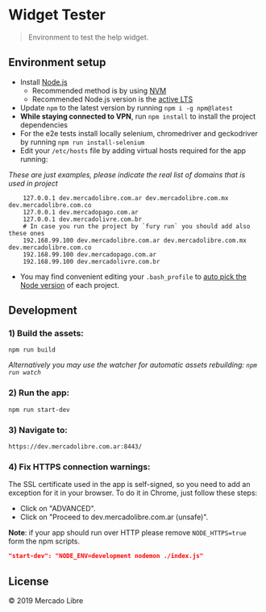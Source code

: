 # Widget Tester

> Environment to test the help widget.


## Environment setup

 - Install [Node.js](https://nodejs.org/)
   - Recommended method is by using [NVM](https://github.com/creationix/nvm)
   - Recommended Node.js version is the [active LTS](https://github.com/nodejs/LTS#lts-schedule1)
 - Update `npm` to the latest version by running `npm i -g npm@latest`
 - **While staying connected to VPN**, run `npm install` to install the project dependencies
 - For the e2e tests install locally selenium, chromedriver and geckodriver by running `npm run install-selenium`
 - Edit your `/etc/hosts` file by adding virtual hosts required for the app running:

*These are just examples, please indicate the real list of domains that is used in project*

```
    127.0.0.1 dev.mercadolibre.com.ar dev.mercadolibre.com.mx dev.mercadolibre.com.co
    127.0.0.1 dev.mercadopago.com.ar
    127.0.0.1 dev.mercadolivre.com.br
    # In case you run the project by `fury run` you should add also these ones
    192.168.99.100 dev.mercadolibre.com.ar dev.mercadolibre.com.mx dev.mercadolibre.com.co
    192.168.99.100 dev.mercadopago.com.ar
    192.168.99.100 dev.mercadolivre.com.br
```

- You may find convenient editing your `.bash_profile` to [auto pick the Node version](https://github.com/mercadolibre/frontend/wiki/Auto-Picking-Node-version) of each project.


## Development

### 1) Build the assets:

```
npm run build
```

*Alternatively you may use the watcher for automatic assets rebuilding: `npm run watch`*

### 2) Run the app:

```
npm run start-dev
```

### 3) Navigate to:
```
https://dev.mercadolibre.com.ar:8443/
```

### 4) Fix HTTPS connection warnings:

The SSL certificate used in the app is self-signed, so you need to add an exception
 for it in your browser. To do it in Chrome, just follow these steps:

- Click on "ADVANCED".
- Click on "Proceed to dev.mercadolibre.com.ar (unsafe)".

**Note**: if your app should run over HTTP please remove `NODE_HTTPS=true` form the npm scripts.
```json
"start-dev": "NODE_ENV=development nodemon ./index.js"
```

## License

© 2019 Mercado Libre
